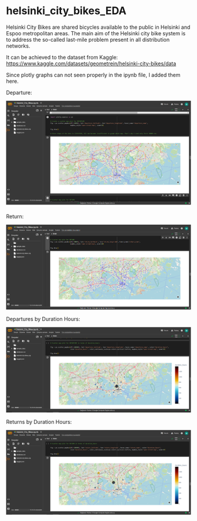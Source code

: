 # helsinki_city_bikes_EDA
Helsinki City Bikes are shared bicycles available to the public in Helsinki and Espoo metropolitan areas. The main aim of the Helsinki city bike system is to address the so-called last-mile problem present in all distribution networks. 

It can be achieved to the dataset from Kaggle: https://www.kaggle.com/datasets/geometrein/helsinki-city-bikes/data

Since plotly graphs can not seen properly in the ipynb file, I added them here.

Departure:

![Harita Grafiği](./departure_plotly.png)

Return:

![Harita Grafiği](./return_plotly.png)

Departures by Duration Hours:

![Harita Grafiği](./departure_by_durationhours_plotly.png)

Returns by Duration Hours:

![Harita Grafiği](./return_by_durationhours_plotly.png)
